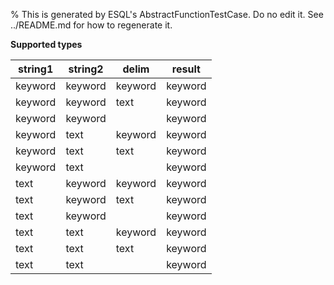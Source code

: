 % This is generated by ESQL's AbstractFunctionTestCase. Do no edit it. See ../README.md for how to regenerate it.

**Supported types**

| string1 | string2 | delim | result |
| --- | --- | --- | --- |
| keyword | keyword | keyword | keyword |
| keyword | keyword | text | keyword |
| keyword | keyword |  | keyword |
| keyword | text | keyword | keyword |
| keyword | text | text | keyword |
| keyword | text |  | keyword |
| text | keyword | keyword | keyword |
| text | keyword | text | keyword |
| text | keyword |  | keyword |
| text | text | keyword | keyword |
| text | text | text | keyword |
| text | text |  | keyword |

